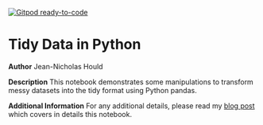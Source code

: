 [![Gitpod ready-to-code](https://img.shields.io/badge/Gitpod-ready--to--code-blue?logo=gitpod)](https://gitpod.io/#https://github.com/chandi1988/n)

# Tidy Data in Python

**Author**
Jean-Nicholas Hould

**Description**
This notebook demonstrates some manipulations to transform messy datasets into the tidy format using Python pandas.

**Additional Information**
For any additional details, please read my [blog post](http://www.jeannicholashould.com/tidy-data-in-python.html) which covers in details this notebook.
